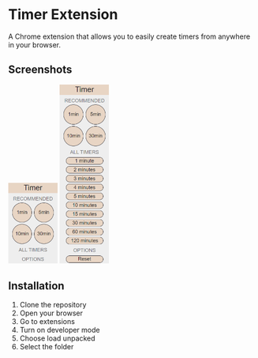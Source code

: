 # Timer Extension
A Chrome extension that allows you to easily create timers from anywhere in your browser.

## Screenshots
<img src="screenshots/close.png" alt="Close" width="100"/>
<img src="screenshots/open.png" alt="Open" width="100"/>

## Installation
1. Clone the repository
2. Open your browser
3. Go to extensions
4. Turn on developer mode
5. Choose load unpacked
6. Select the folder
